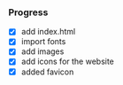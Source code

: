 ### Progress 

- [x] add index.html
- [x] import fonts
- [x] add images
- [x] add icons for the website
- [x] added favicon
